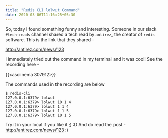 ```yaml
---
title: "Redis CLI lolwut Command"
date: 2020-03-06T11:16:25+05:30
---
```


So, today I found something funny and interesting. Someone in our slack `#tech-reads` channel shared
a tech read by `antirez`, the creator of `redis` software. This is the link that they shared - 

http://antirez.com/news/123

I immediately tried out the command in my terminal and it was cool! See the recording here -

{{<asciinema 307912>}}

The commands used in the recording are below 

```
$ redis-cli
127.0.0.1:6379> lolwut
127.0.0.1:6379> lolwut 10 1 4
127.0.0.1:6379> lolwut 1 1 4
127.0.0.1:6379> lolwut 1 1 5
127.0.0.1:6379> lolwut 10 1 5
```

Try it in your local if you like it ;) :D And do read the post - http://antirez.com/news/123 :)
